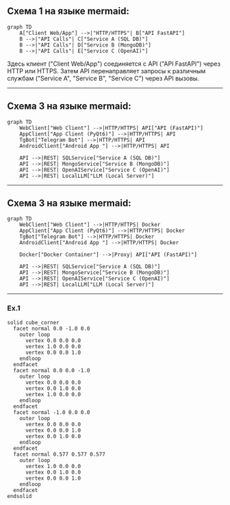 ## Схема 1 на языке mermaid:

```mermaid
graph TD
    A["Client Web/App"] -->|"HTTP/HTTPS"| B["API FastAPI"]
    B -->|"API Calls"| C["Service A (SQL DB)"]
    B -->|"API Calls"| D["Service B (MongoDB)"]
    B -->|"API Calls"| E["Service C (OpenAI)"]
```

Здесь клиент ("Client Web/App") соединяется с API ("API FastAPI") через HTTP или HTTPS. 
Затем API перенаправляет запросы к различным службам ("Service A", "Service B", "Service C") через API вызовы.

---

## Схема 3 на языке mermaid:

```mermaid
graph TD
    WebClient["Web Client"] -->|HTTP/HTTPS| API["API (FastAPI)"]
    AppClient["App Client (PyQt6)"] -->|HTTP/HTTPS| API
    TgBot["Telegram Bot"] -->|HTTP/HTTPS| API
    AndroidClient["Android App "] -->|HTTP/HTTPS| API
    
    API -->|REST| SQLService["Service A (SQL DB)"]
    API -->|REST| MongoService["Service B (MongoDB)"]
    API -->|REST| OpenAIService["Service C (OpenAI)"]
    API -->|REST| LocalLLM["LLM (Local Server)"]
```

---

## Схема 3 на языке mermaid:

```mermaid
graph TD
    WebClient["Web Client"] -->|HTTP/HTTPS| Docker
    AppClient["App Client (PyQt6)"] -->|HTTP/HTTPS| Docker
    TgBot["Telegram Bot"] -->|HTTP/HTTPS| Docker
    AndroidClient["Android App "] -->|HTTP/HTTPS| Docker

    Docker["Docker Container"] -->|Proxy| API["API (FastAPI)"]

    API -->|REST| SQLService["Service A (SQL DB)"]
    API -->|REST| MongoService["Service B (MongoDB)"]
    API -->|REST| OpenAIService["Service C (OpenAI)"]
    API -->|REST| LocalLLM["LLM (Local Server)"]
```

---

### Ex.1

```stl
solid cube_corner
  facet normal 0.0 -1.0 0.0
    outer loop
      vertex 0.0 0.0 0.0
      vertex 1.0 0.0 0.0
      vertex 0.0 0.0 1.0
    endloop
  endfacet
  facet normal 0.0 0.0 -1.0
    outer loop
      vertex 0.0 0.0 0.0
      vertex 0.0 1.0 0.0
      vertex 1.0 0.0 0.0
    endloop
  endfacet
  facet normal -1.0 0.0 0.0
    outer loop
      vertex 0.0 0.0 0.0
      vertex 0.0 0.0 1.0
      vertex 0.0 1.0 0.0
    endloop
  endfacet
  facet normal 0.577 0.577 0.577
    outer loop
      vertex 1.0 0.0 0.0
      vertex 0.0 1.0 0.0
      vertex 0.0 0.0 1.0
    endloop
  endfacet
endsolid
```
